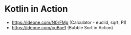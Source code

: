# Kotlin in Action

* https://ideone.com/N0rFMp (Calculator - euclid, sqrt, PI)
* https://ideone.com/cuBoe1 (Bubble Sort in Action)
